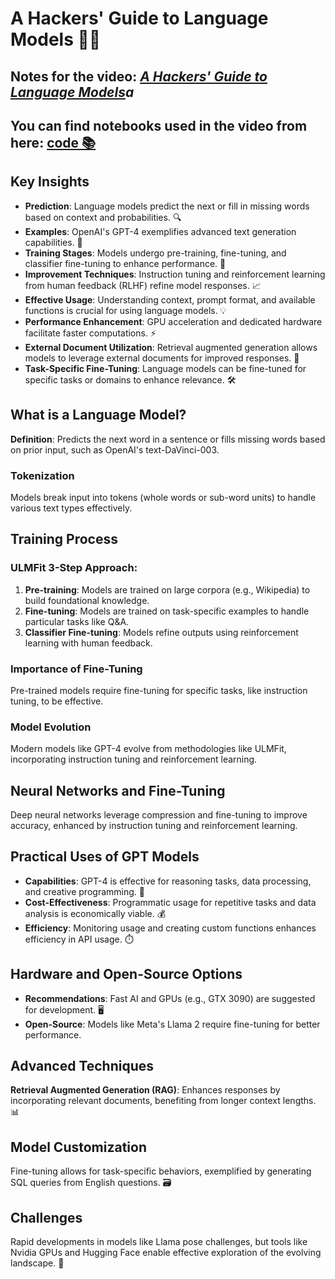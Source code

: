 <!DOCTYPE html>
<html lang="en">
<head>
    <meta charset="UTF-8">
    <meta name="viewport" content="width=device-width, initial-scale=1.0">
</head>

<body>

<h1>A Hackers' Guide to Language Models 🧑‍💻</h1>
<h2>Notes for the video: <em> <a href="https://github.com/fastai/lm-hackers](https://www.youtube.com/watch?v=jkrNMKz9pWU">A Hackers' Guide to Language Models</a>a</em></h2>
<h2>You can find notebooks used in the video from here: <a href="https://github.com/fastai/lm-hackers">code 📚</a></h2>

<h2>Key Insights</h2>
<ul>
    <li><strong>Prediction</strong>: Language models predict the next or fill in missing words based on context and probabilities. 🔍</li>
    <li><strong>Examples</strong>: OpenAI's GPT-4 exemplifies advanced text generation capabilities. 🌟</li>
    <li><strong>Training Stages</strong>: Models undergo pre-training, fine-tuning, and classifier fine-tuning to enhance performance. 🔄</li>
    <li><strong>Improvement Techniques</strong>: Instruction tuning and reinforcement learning from human feedback (RLHF) refine model responses. 📈</li>
    <li><strong>Effective Usage</strong>: Understanding context, prompt format, and available functions is crucial for using language models. 💡</li>
    <li><strong>Performance Enhancement</strong>: GPU acceleration and dedicated hardware facilitate faster computations. ⚡</li>
    <li><strong>External Document Utilization</strong>: Retrieval augmented generation allows models to leverage external documents for improved responses. 📄</li>
    <li><strong>Task-Specific Fine-Tuning</strong>: Language models can be fine-tuned for specific tasks or domains to enhance relevance. 🛠️</li>
</ul>

<h2>What is a Language Model?</h2>
<p><strong>Definition</strong>: Predicts the next word in a sentence or fills missing words based on prior input, such as OpenAI's text-DaVinci-003.</p>

<h3>Tokenization</h3>
<p>Models break input into tokens (whole words or sub-word units) to handle various text types effectively.</p>

<h2>Training Process</h2>
<h3>ULMFit 3-Step Approach:</h3>
<ol>
    <li><strong>Pre-training</strong>: Models are trained on large corpora (e.g., Wikipedia) to build foundational knowledge.</li>
    <li><strong>Fine-tuning</strong>: Models are trained on task-specific examples to handle particular tasks like Q&A.</li>
    <li><strong>Classifier Fine-tuning</strong>: Models refine outputs using reinforcement learning with human feedback.</li>
</ol>

<h3>Importance of Fine-Tuning</h3>
<p>Pre-trained models require fine-tuning for specific tasks, like instruction tuning, to be effective.</p>

<h3>Model Evolution</h3>
<p>Modern models like GPT-4 evolve from methodologies like ULMFit, incorporating instruction tuning and reinforcement learning.</p>

<h2>Neural Networks and Fine-Tuning</h2>
<p>Deep neural networks leverage compression and fine-tuning to improve accuracy, enhanced by instruction tuning and reinforcement learning.</p>

<h2>Practical Uses of GPT Models</h2>
<ul>
    <li><strong>Capabilities</strong>: GPT-4 is effective for reasoning tasks, data processing, and creative programming. 🔧</li>
    <li><strong>Cost-Effectiveness</strong>: Programmatic usage for repetitive tasks and data analysis is economically viable. 💰</li>
    <li><strong>Efficiency</strong>: Monitoring usage and creating custom functions enhances efficiency in API usage. ⏱️</li>
</ul>

<h2>Hardware and Open-Source Options</h2>
<ul>
    <li><strong>Recommendations</strong>: Fast AI and GPUs (e.g., GTX 3090) are suggested for development. 🖥️</li>
    <li><strong>Open-Source</strong>: Models like Meta's Llama 2 require fine-tuning for better performance.</li>
</ul>

<h2>Advanced Techniques</h2>
<p><strong>Retrieval Augmented Generation (RAG)</strong>: Enhances responses by incorporating relevant documents, benefiting from longer context lengths. 📊</p>

<h2>Model Customization</h2>
<p>Fine-tuning allows for task-specific behaviors, exemplified by generating SQL queries from English questions. 🗃️</p>

<h2>Challenges</h2>
<p>Rapid developments in models like Llama pose challenges, but tools like Nvidia GPUs and Hugging Face enable effective exploration of the evolving landscape. 🚀</p>

</body>
</html>
